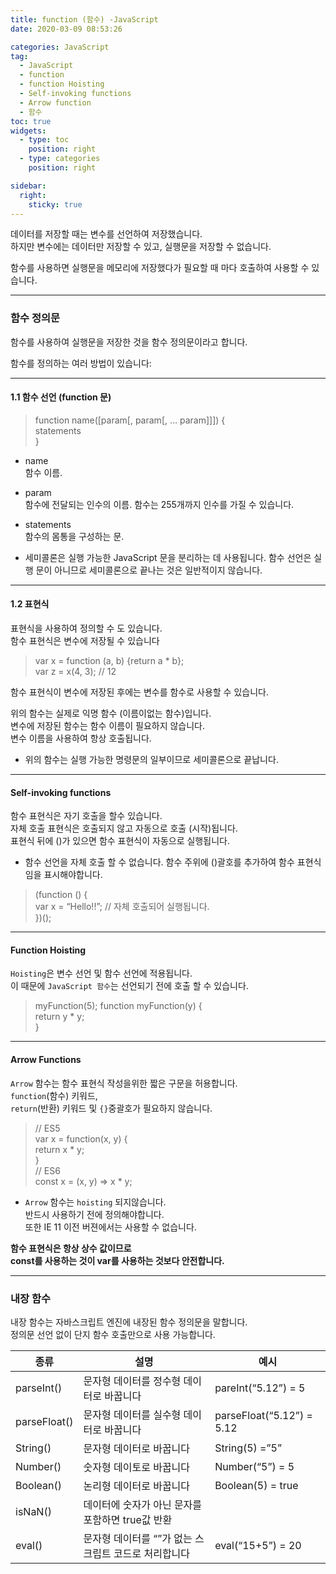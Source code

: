 ```yaml
---
title: function (함수) -JavaScript
date: 2020-03-09 08:53:26

categories: JavaScript
tag: 
  - JavaScript
  - function
  - function Hoisting
  - Self-invoking functions
  - Arrow function
  - 함수
toc: true
widgets:
  - type: toc
    position: right
  - type: categories
    position: right

sidebar:
  right:
    sticky: true
---
```


데이터를 저장할 때는 변수를 선언하여 저장했습니다.  
하지만 변수에는 데이터만 저장할 수 있고, 실행문을 저장할 수 없습니다.  

함수를 사용하면 실행문을 메모리에 저장했다가 필요할 때 마다 호출하여 사용할 수 있습니다.

<!-- more -->

* * *

### 함수 정의문

함수를 사용하여 실행문을 저장한 것을 함수 정의문이라고 합니다.

함수를 정의하는 여러 방법이 있습니다:

* * *

#### 1.1 함수 선언 (function 문)

> function name([param[, param[, … param]]]) {  
> statements  
> }

*   name  
    함수 이름.
    
*   param  
    함수에 전달되는 인수의 이름. 함수는 255개까지 인수를 가질 수 있습니다.
    
*   statements  
    함수의 몸통을 구성하는 문.
    
*   세미콜론은 실행 가능한 JavaScript 문을 분리하는 데 사용됩니다. 함수 선언은 실행 문이 아니므로 세미콜론으로 끝나는 것은 일반적이지 않습니다.
    

* * *

#### 1.2 표현식

표현식을 사용하여 정의할 수 도 있습니다.  
함수 표현식은 변수에 저장될 수 있습니다

> var x = function (a, b) {return a * b};  
> var z = x(4, 3); // 12

함수 표현식이 변수에 저장된 후에는 변수를 함수로 사용할 수 있습니다.

위의 함수는 실제로 익명 함수 (이름이없는 함수)입니다.  
변수에 저장된 함수는 함수 이름이 필요하지 않습니다.  
변수 이름을 사용하여 항상 호출됩니다.

*   위의 함수는 실행 가능한 명령문의 일부이므로 세미콜론으로 끝납니다.

* * *

#### Self-invoking functions

함수 표현식은 자기 호출을 할수 있습니다.  
자체 호출 표현식은 호출되지 않고 자동으로 호출 (시작)됩니다.  
표현식 뒤에 ()가 있으면 함수 표현식이 자동으로 실행됩니다.

*   함수 선언을 자체 호출 할 수 없습니다. 함수 주위에 ()괄호를 추가하여 함수 표현식임을 표시해야합니다.

> (function () {  
> var x = “Hello!!”; // 자체 호출되어 실행됩니다.  
> })();

* * *

#### Function Hoisting

`Hoisting`은 변수 선언 및 함수 선언에 적용됩니다.  
이 때문에 `JavaScript 함수`는 선언되기 전에 호출 할 수 있습니다.

> myFunction(5);
>function myFunction(y) {  
return y * y;  
}

* * *

#### Arrow Functions

`Arrow` 함수는 함수 표현식 작성을위한 짧은 구문을 허용합니다.  
`function`(함수) 키워드,  
`return`(반환) 키워드 및 `{}`중괄호가 필요하지 않습니다.

> // ES5  
> var x = function(x, y) {  
> return x * y;  
> }  
> // ES6  
> const x = (x, y) => x * y;

*   `Arrow` 함수는 `hoisting` 되지않습니다.  
    반드시 사용하기 전에 정의해야합니다.  
    또한 IE 11 이전 버젼에서는 사용할 수 없습니다.

**함수 표현식은 항상 상수 값이므로**  
**const를 사용하는 것이 var를 사용하는 것보다 안전합니다.**

* * *

### 내장 함수

내장 함수는 자바스크립트 엔진에 내장된 함수 정의문을 말합니다.  
정의문 선언 없이 단지 함수 호출만으로 사용 가능합니다.

| 종류         | 설명                                                 | 예시                      |
|--------------|------------------------------------------------------|---------------------------|
| parseInt()   | 문자형 데이터를 정수형 데이터로 바꿉니다             | pareInt(“5.12”) = 5       |
| parseFloat() | 문자형 데이터를 실수형 데이터로 바꿉니다             | parseFloat(“5.12”) = 5.12 |
| String()     | 문자형 데이터로 바꿉니다                             | String(5) =”5”            |
| Number()     | 숫자형 데이토로 바꿉니다                             | Number(“5”) = 5           |
| Boolean()    | 논리형 데이터로 바꿉니다                             | Boolean(5) = true         |
| isNaN()      | 데이터에 숫자가 아닌 문자를 포함하면 true값 반환     |                           |
| eval()       | 문자형 데이터를 “”가 없는 스크립트 코드로 처리합니다 | eval(“15+5”) = 20         |
